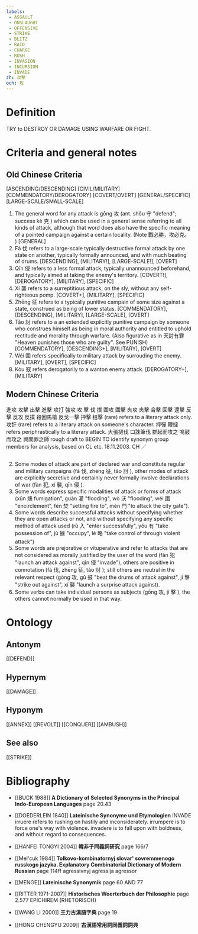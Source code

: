 ```yaml
---
labels: 
 - ASSAULT
 - ONSLAUGHT
 - OFFENSIVE
 - STRIKE
 - BLITZ
 - RAID
 - CHARGE
 - RUSH
 - INVASION
 - INCURSION
 - INVADE
zh: 攻擊
och: 攻
---
```


# Definition
TRY to DESTROY OR DAMAGE USING WARFARE OR FIGHT.
# Criteria and general notes
## Old Chinese Criteria
[ASCENDING/DESCENDING]
[CIVIL/MILITARY]
[COMMENDATORY/DEROGATORY]
[COVERT/OVERT]
[GENERAL/SPECIFIC]
[LARGE-SCALE/SMALL-SCALE]
1. The general word for any attack is gōng 攻 (ant. shǒu 守 "defend"; success kè 克 ) which can be used in a general sense referring to all kinds of attack, although that word does also have the specific meaning of a pointed campaign against a certain locality. (Note 戰必勝，攻必克。 )
[GENERAL]
2. Fá 伐 refers to a large-scale typically destructive formal attack by one state on another, typically formally announced, and with much beating of drums.
[DESCENDING], [MILITARY!], [LARGE-SCALE!], [OVERT]
3. Qīn 侵 refers to a less formal attack, typically unannounced beforehand, and typically aimed at taking the enemy's territory.
[COVERT!], [DEROGATORY], [MILITARY], [SPECIFIC]
4. Xí 襲 refers to a surreptitious attack, on the sly, without any self-righteous pomp.
[COVERT+], [MILITARY], [SPECIFIC]
5. Zhēng 征 refers to a typically punitive campain of some size against a state, construed as being of lower status.
[COMMENDATORY], [DESCENDING], [MILITARY], [LARGE-SCALE], [OVERT]
6. Tǎo 討 refers to a an extended explicitly punitive campaign by someone who construes himself as being in moral authority and entitled to uphold rectitude and morality through warfare. (Also figurative as in 天討有罪 "Heaven punishes those who are guilty". See PUNISH)
[COMMENDATORY], [DESCENDING+], [MILITARY], [OVERT]
7. Wéi 圍 refers specifically to military attack by surrouding the enemy.
[MILITARY], [OVERT], [SPECIFIC]
8. Kòu 寇 refers derogatorily to a wanton enemy attack.
[DEROGATORY+], [MILITARY]
## Modern Chinese Criteria
進攻
攻擊
出擊
進擊
攻打
強攻
攻
擊
伐
撲
圍攻
圍擊
夾攻
夾擊
合擊
回擊
還擊
反擊
反攻
反撲
殺回馬槍
反戈一擊
抨擊
掊擊 (rare) refers to a literary attack only.
攻訐 (rare) refers to a literary attack on someone's character.
抨彈
鞭撻 refers periphrastically to a literary attack.
大張撻伐
口誅筆伐
群起而攻之
鳴鼓而攻之
興問罪之師
rough draft to BEGIN TO identify synonym group members for analysis, based on CL etc. 18.11.2003. CH ／
## 
2. Some modes of attack are part of declared war and constitute regular and military campaigns (fá 伐, zhēng 征, tǎo 討 ), other modes of attack are explicitly secretive and certainly never formally involve declarations of war (fàn 犯, xí 襲, qīn 侵 ).
3. Some words express specific modalities of attack or forms of attack (xūn 燻 fumigation", guàn 灌 "flooding", wò 沃 "flooding", wéi 圍 "encirclement", fén 焚 "setting fire to", mén 門 "to attack the city gate").
4. Some words describe successful attacks without specifying whether they are open attacks or not, and without specifying any specific method of attack used (rù 入 "enter successfully", yǒu 有 "take possession of", jù 據 "occupy", lè 略 "take control of through violent attack")
5. Some words are prejorative or vituperative and refer to attacks that are not considered as morally justified by the user of the word (fàn 犯 "launch an attack against", qīn 侵 "invade"), others are positive in connotation (fá 伐, zhēng 征, tǎo 討 ); still others are neutral in the relevant respect (gōng 攻, gǔ 鼓 "beat the drums of attack against", jí 擊 "strike out against", xí 襲 "launch a surprise attack against).
6. Some verbs can take individual persons as subjects (gōng 攻, jí 擊 ), the others cannot normally be used in that way.
# Ontology

## Antonym
[[DEFEND]]
## Hypernym
[[DAMAGE]]
## Hyponym
[[ANNEX]]
[[REVOLT]]
[[CONQUER]]
[[AMBUSH]]
## See also
[[STRIKE]]
# Bibliography
- [[BUCK 1988]]
**A Dictionary of Selected Synonyms in the Principal Indo-European Languages** page 20.43

- [[DOEDERLEIN 1840]]
**Lateinische Synonyme und Etymologien** 
INVADE
irruere refers to rushing on hastily and inconsiderately.
irrumpere is to force one's way with violence.
invadere is to fall upon with boldness, and without regard to consequences.
- [[HANFEI TONGYI 2004]]
**韓非子同義詞研究** page 166/7

- [[Mel'cuk 1984]]
**Tolkovo-kombinatornyj slovar' sovremmenogo russkogo jazyka. Explanatory Combinatorial Dictionary of Modern Russian** page 114ff
agressivnyj
agressija
agressor
- [[MENGE]]
**Lateinische Synonymik** page 60 AND 77

- [[RITTER 1971-2007]]
**Historisches Woerterbuch der Philosophie** page 2.577
EPICHIREM (RHETORISCH)
- [[WANG LI 2000]]
**王力古漢語字典** page 19

- [[HONG CHENGYU 2009]]
**古漢語常用詞同義詞詞典** 
